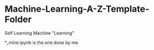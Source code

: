 # Machine-Learning-A-Z-Template-Folder
Self Learning Machine "Learning"

*_mine.ipynb is the one done by me.